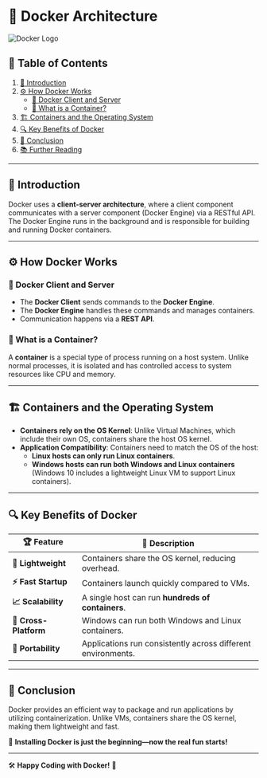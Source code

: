 # 🐳 Docker Architecture

![Docker Logo](https://www.docker.com/wp-content/uploads/2022/03/Moby-logo.png)

## 📖 Table of Contents
1. [📌 Introduction](#-introduction)
2. [⚙️ How Docker Works](#-how-docker-works)
   - [🔹 Docker Client and Server](#-docker-client-and-server)
   - [🔹 What is a Container?](#-what-is-a-container)
3. [🏗️ Containers and the Operating System](#-containers-and-the-operating-system)
4. [🔍 Key Benefits of Docker](#-key-benefits-of-docker)
5. [📌 Conclusion](#-conclusion)
6. [📚 Further Reading](#-further-reading)

---

## 📌 Introduction
Docker uses a **client-server architecture**, where a client component communicates with a server component (Docker Engine) via a RESTful API. The Docker Engine runs in the background and is responsible for building and running Docker containers.

---

## ⚙️ How Docker Works
### 🔹 Docker Client and Server
- The **Docker Client** sends commands to the **Docker Engine**.
- The **Docker Engine** handles these commands and manages containers.
- Communication happens via a **REST API**.

### 🔹 What is a Container?
A **container** is a special type of process running on a host system. Unlike normal processes, it is isolated and has controlled access to system resources like CPU and memory.

---

## 🏗️ Containers and the Operating System
- **Containers rely on the OS Kernel**: Unlike Virtual Machines, which include their own OS, containers share the host OS kernel.
- **Application Compatibility**: Containers need to match the OS of the host:
  - **Linux hosts can only run Linux containers**.
  - **Windows hosts can run both Windows and Linux containers** (Windows 10 includes a lightweight Linux VM to support Linux containers).

---

## 🔍 Key Benefits of Docker
| 🏆 Feature | 📌 Description |
|-----------|--------------|
| **🚀 Lightweight** | Containers share the OS kernel, reducing overhead. |
| **⚡ Fast Startup** | Containers launch quickly compared to VMs. |
| **📈 Scalability** | A single host can run **hundreds of containers**. |
| **🔀 Cross-Platform** | Windows can run both Windows and Linux containers. |
| **🔁 Portability** | Applications run consistently across different environments. |

---

## 📌 Conclusion
Docker provides an efficient way to package and run applications by utilizing containerization. Unlike VMs, containers share the OS kernel, making them lightweight and fast.

🚀 **Installing Docker is just the beginning—now the real fun starts!**

---


🛠️ **Happy Coding with Docker!** 🎉

